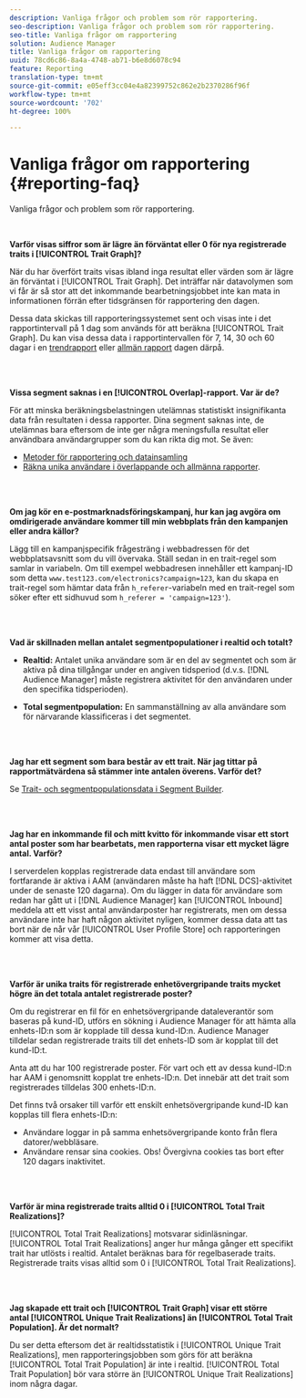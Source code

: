 ```yaml
---
description: Vanliga frågor och problem som rör rapportering.
seo-description: Vanliga frågor och problem som rör rapportering.
seo-title: Vanliga frågor om rapportering
solution: Audience Manager
title: Vanliga frågor om rapportering
uuid: 78cd6c86-8a4a-4748-ab71-b6e8d6078c94
feature: Reporting
translation-type: tm+mt
source-git-commit: e05eff3cc04e4a82399752c862e2b2370286f96f
workflow-type: tm+mt
source-wordcount: '702'
ht-degree: 100%

---
```



# Vanliga frågor om rapportering {#reporting-faq}

Vanliga frågor och problem som rör rapportering.

<br>

<!-- 

faq_reports.xml

 -->

**Varför visas siffror som är lägre än förväntat eller 0 för nya registrerade traits i [!UICONTROL Trait Graph]?**

När du har överfört traits visas ibland inga resultat eller värden som är lägre än förväntat i [!UICONTROL Trait Graph]. Det inträffar när datavolymen som vi får är så stor att det inkommande bearbetningsjobbet inte kan mata in informationen förrän efter tidsgränsen för rapportering den dagen.

Dessa data skickas till rapporteringssystemet sent och visas inte i det rapportintervall på 1 dag som används för att beräkna [!UICONTROL Trait Graph]. Du kan visa dessa data i rapportintervallen för 7, 14, 30 och 60 dagar i en [trendrapport](../reporting/trend-reports.md#trend-report-overview) eller [allmän rapport](../reporting/general-reports.md#general-reports-overview) dagen därpå.

<br> 

**Vissa segment saknas i en [!UICONTROL Overlap]-rapport. Var är de?**

För att minska beräkningsbelastningen utelämnas statistiskt insignifikanta data från resultaten i dessa rapporter. Dina segment saknas inte, de utelämnas bara eftersom de inte ger några meningsfulla resultat eller användbara användargrupper som du kan rikta dig mot. Se även:

* [Metoder för rapportering och datainsamling](../reporting/report-sampling.md)
* [Räkna unika användare i överlappande och allmänna rapporter](../reporting/unique-user-counts.md).

<br> 

**Om jag kör en e-postmarknadsföringskampanj, hur kan jag avgöra om omdirigerade användare kommer till min webbplats från den kampanjen eller andra källor?**

Lägg till en kampanjspecifik frågesträng i webbadressen för det webbplatsavsnitt som du vill övervaka. Ställ sedan in en trait-regel som samlar in variabeln. Om till exempel webbadresen innehåller ett kampanj-ID som detta `www.test123.com/electronics?campaign=123`, kan du skapa en trait-regel som hämtar data från `h_referer`-variabeln med en trait-regel som söker efter ett sidhuvud som `h_referer = 'campaign=123'`).

<br> 

**Vad är skillnaden mellan antalet segmentpopulationer i realtid och totalt?**

* **Realtid:** Antalet unika användare som är en del av segmentet och som är aktiva på dina tillgångar under en angiven tidsperiod (d.v.s. [!DNL Audience Manager] måste registrera aktivitet för den användaren under den specifika tidsperioden).

* **Total segmentpopulation:** En sammanställning av alla användare som för närvarande klassificeras i det segmentet.

<!-- 

<p> <b>Why is data available for total fires for traits but not segments?</b> </p> 
<p>Total fires correspond to page loads. Total trait fires provide the number of times that specific trait has fired. This number will always be equal to, or greater than, your unique user count. By contrast, segments are audience profiles that represent groups of users. Segments don't correlate to page loads or views because they're tied to logic that classifies users based on rules, not individual traits. </p>

 -->

<br> 

**Jag har ett segment som bara består av ett trait. När jag tittar på rapportmätvärdena så stämmer inte antalen överens. Varför det?**

Se [Trait- och segmentpopulationsdata i Segment Builder](../features/segments/segment-builder-data.md).

<br> 

<!-- 

<p> <b>Why would there be a difference between real-time segment population and the unique values?</b> </p> 
<p>Audience Manager uses different methodologies to count traits and segments. </p> 
<p>For traits, the uniques metric represents receipt of data collection. Every time a visitor realizes a particular trait, either in real-time via the DCS, or offline via Inbound, the uniques for that trait goes up by 1. </p> 
<p>For example, a trait uniques of 2,340 over the range of seven days means that 2,340 unique visitors realized that trait over the last seven days. </p> 
<p>Segments are counted differently because their primary purpose is to help you understand your audience better. Every time Audience Manager sees a visitor in real-time who is a member of a given segment, even if that segment isn’t being newly realized or re-realized on a request, the uniques for that segment goes up by 1. </p> 
<p>For example, a segment uniques of 5,000 over the range of seven days means that Audience Manager saw 5,000 unique users in real-time data-collection events over the last seven days who were members of that segment at the time that Audience Manager saw them, regardless of whether that was a new membership or a pre-existing one. </p>

 -->

**Jag har en inkommande fil och mitt kvitto för inkommande visar ett stort antal poster som har bearbetats, men rapporterna visar ett mycket lägre antal. Varför?**

I serverdelen kopplas registrerade data endast till användare som fortfarande är aktiva i AAM (användaren måste ha haft [!DNL DCS]-aktivitet under de senaste 120 dagarna). Om du lägger in data för användare som redan har gått ut i [!DNL Audience Manager] kan [!UICONTROL Inbound] meddela att ett visst antal användarposter har registrerats, men om dessa användare inte har haft någon aktivitet nyligen, kommer dessa data att tas bort när de når vår [!UICONTROL User Profile Store] och rapporteringen kommer att visa detta.

<br> 

**Varför är unika traits för registrerade enhetövergripande traits mycket högre än det totala antalet registrerade poster?**

Om du registrerar en fil för en enhetsövergripande dataleverantör som baseras på kund-ID, utförs en sökning i Audience Manager för att hämta alla enhets-ID:n som är kopplade till dessa kund-ID:n. Audience Manager tilldelar sedan registrerade traits till det enhets-ID som är kopplat till det kund-ID:t.

Anta att du har 100 registrerade poster. För vart och ett av dessa kund-ID:n har AAM i genomsnitt kopplat tre enhets-ID:n. Det innebär att det trait som registrerades tilldelas 300 enhets-ID:n.

Det finns två orsaker till varför ett enskilt enhetsövergripande kund-ID kan kopplas till flera enhets-ID:n:

* Användare loggar in på samma enhetsövergripande konto från flera datorer/webbläsare.
* Användare rensar sina cookies. Obs! Övergivna cookies tas bort efter 120 dagars inaktivitet.

<br> 

**Varför är mina registrerade traits alltid 0 i [!UICONTROL Total Trait Realizations]?**

[!UICONTROL Total Trait Realizations] motsvarar sidinläsningar. [!UICONTROL Total Trait Realizations] anger hur många gånger ett specifikt trait har utlösts i realtid. Antalet beräknas bara för regelbaserade traits. Registrerade traits visas alltid som 0 i [!UICONTROL Total Trait Realizations].

<br> 

**Jag skapade ett trait och [!UICONTROL Trait Graph] visar ett större antal [!UICONTROL Unique Trait Realizations] än [!UICONTROL Total Trait Population]. Är det normalt?**

Du ser detta eftersom det är realtidsstatistik i [!UICONTROL Unique Trait Realizations], men rapporteringsjobben som görs för att beräkna [!UICONTROL Total Trait Population] är inte i realtid. [!UICONTROL Total Trait Population] bör vara större än [!UICONTROL Unique Trait Realizations] inom några dagar.
